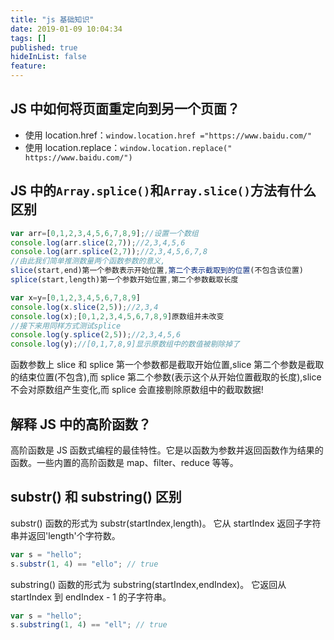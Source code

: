 ```yaml
---
title: "js 基础知识"
date: 2019-01-09 10:04:34
tags: []
published: true
hideInList: false
feature:
---
```


## JS 中如何将页面重定向到另一个页面？

- 使用 location.href：`window.location.href ="https://www.baidu.com/"`
- 使用 location.replace：`window.location.replace(" https://www.baidu.com/")`

## JS 中的`Array.splice()`和`Array.slice()`方法有什么区别

```js
var arr=[0,1,2,3,4,5,6,7,8,9];//设置一个数组
console.log(arr.slice(2,7));//2,3,4,5,6
console.log(arr.splice(2,7));//2,3,4,5,6,7,8
//由此我们简单推测数量两个函数参数的意义,
slice(start,end)第一个参数表示开始位置,第二个表示截取到的位置(不包含该位置)
splice(start,length)第一个参数开始位置,第二个参数截取长度
```

```js
var x=y=[0,1,2,3,4,5,6,7,8,9]
console.log(x.slice(2,5));//2,3,4
console.log(x);[0,1,2,3,4,5,6,7,8,9]原数组并未改变
//接下来用同样方式测试splice
console.log(y.splice(2,5));//2,3,4,5,6
console.log(y);//[0,1,7,8,9]显示原数组中的数值被剔除掉了
```

函数参数上 slice 和 splice 第一个参数都是截取开始位置,slice 第二个参数是截取的结束位置(不包含),而 splice 第二个参数(表示这个从开始位置截取的长度),slice 不会对原数组产生变化,而 splice 会直接剔除原数组中的截取数据!

## 解释 JS 中的高阶函数？

高阶函数是 JS 函数式编程的最佳特性。它是以函数为参数并返回函数作为结果的函数。一些内置的高阶函数是 map、filter、reduce 等等。

## substr() 和 substring() 区别

substr() 函数的形式为 substr(startIndex,length)。 它从 startIndex 返回子字符串并返回'length'个字符数。

```js
var s = "hello";
s.substr(1, 4) == "ello"; // true
```

substring() 函数的形式为 substring(startIndex,endIndex)。 它返回从 startIndex 到 endIndex - 1 的子字符串。

```js
var s = "hello";
s.substring(1, 4) == "ell"; // true
```
